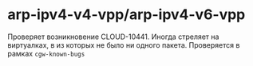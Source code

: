 # arp-ipv4-v4-vpp/arp-ipv4-v6-vpp

Проверяет возникновение CLOUD-10441. Иногда стреляет на виртуалках, в из которых не было ни одного пакета.
Проверяется в рамках `cgw-known-bugs`
